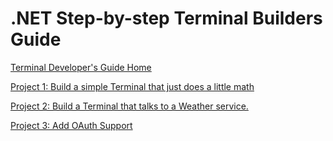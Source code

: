 # .NET Step-by-step Terminal Builders Guide

[Terminal Developer's Guide Home](https://github.com/Fr8org/Fr8Core/blob/FR-3375/Docs/ForDevelopers/DevelopmentGuides/TerminalDevelopmentGuide.md)

[Project 1: Build a simple Terminal that just does a little math](https://github.com/Fr8org/Fr8Core/blob/FR-3375/Docs/ForDevelopers/DevelopmentGuides/TerminalTutorial-Part%201.md)

[Project 2: Build a Terminal that talks to a Weather service.](https://github.com/Fr8org/Fr8Core/blob/FR-3375/Docs/ForDevelopers/DevelopmentGuides/TerminalTutorial-Part2.md)

[Project 3: Add OAuth Support](https://github.com/Fr8org/Fr8Core/blob/master/Docs/ForDevelopers/DevelopmentGuides/TerminalTutorial-Part3.md)



